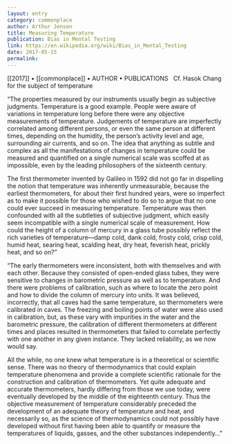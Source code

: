 ```yaml
---
layout: entry
category: commonplace
author: Arthur Jensen
title: Measuring Temperature
publication: Bias in Mental Testing
link: https://en.wikipedia.org/wiki/Bias_in_Mental_Testing
date: 2017-05-15
permalink: 
---
```


[[2017]] • [[commonplace]] • AUTHOR • PUBLICATIONS 
 
Cf. Hasok Chang for the subject of temperature

“The properties measured by our instruments usually begin as subjective judgments. Temperature is a good example. People were aware of variations in temperature long before there were any objective measurements of temperature. Judgements of temperature are imperfectly correlated among different persons, or even the same person at different times, depending on the humidity, the person’s activity level and age, surrounding air currents, and so on. The idea that anything as subtle and complex as all the manifestations of changes in temperature could be measured and quantified on a single numerical scale was scoffed at as impossible, even by the leading philosophers of the sixteenth century.

The first thermometer invented by Galileo in 1592 did not go far in dispelling the notion that temperature was inherently unmeasurable, because the earliest thermometers, for about their first hundred years, were so imperfect as to make it possible for those who wished to do so to argue that no one could ever succeed in measuring temperature. Temperature was then confounded with all the subtleties of subjective judgment, which easily seem incompatible with a single numerical scale of measurement. How could the height of a column of mercury in a glass tube possibly reflect the rich varieties of temperature—damp cold, dank cold, frosty cold, crisp cold, humid heat, searing heat, scalding heat, dry heat, feverish heat, prickly heat, and so on?”


“The early thermometers were inconsistent, both with themselves and with each other. Because they consisted of open-ended glass tubes, they were sensitive to changes in barometric pressure as well as to temperature. And there were problems of calibration, such as where to locate the zero point and how to divide the column of mercury into units. It was believed, incorrectly, that all caves had the same temperature, so thermometers were calibrated in caves. The freezing and boiling points of water were also used in calibration, but, as these vary with impurities in the water and the barometric pressure, the calibration of different thermometers at different times and places resulted in thermometers that failed to correlate perfectly with one another in any given instance. They lacked reliability, as we now would say.

All the while, no one knew what temperature is in a theoretical or scientific sense. There was no theory of thermodynamics that could explain temperature phenomena and provide a complete scientific rationale for the construction and calibration of thermometers. Yet quite adequate and accurate thermometers, hardly differing from those we use today, were eventually developed by the middle of the eighteenth century. Thus the objective measurement of temperature considerably preceded the development of an adequate theory of temperature and heat, and necessarily so, as the science of thermodynamics could not possibly have developed without first having been able to quantify or measure the temperatures of liquids, gasses, and the other substances independently…”